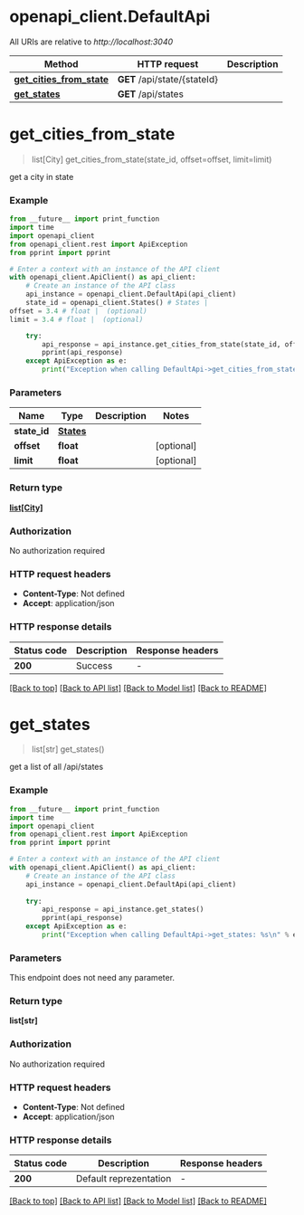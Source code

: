 # openapi_client.DefaultApi

All URIs are relative to *http://localhost:3040*

Method | HTTP request | Description
------------- | ------------- | -------------
[**get_cities_from_state**](DefaultApi.md#get_cities_from_state) | **GET** /api/state/{stateId} | 
[**get_states**](DefaultApi.md#get_states) | **GET** /api/states | 


# **get_cities_from_state**
> list[City] get_cities_from_state(state_id, offset=offset, limit=limit)



get a city in state

### Example

```python
from __future__ import print_function
import time
import openapi_client
from openapi_client.rest import ApiException
from pprint import pprint

# Enter a context with an instance of the API client
with openapi_client.ApiClient() as api_client:
    # Create an instance of the API class
    api_instance = openapi_client.DefaultApi(api_client)
    state_id = openapi_client.States() # States | 
offset = 3.4 # float |  (optional)
limit = 3.4 # float |  (optional)

    try:
        api_response = api_instance.get_cities_from_state(state_id, offset=offset, limit=limit)
        pprint(api_response)
    except ApiException as e:
        print("Exception when calling DefaultApi->get_cities_from_state: %s\n" % e)
```

### Parameters

Name | Type | Description  | Notes
------------- | ------------- | ------------- | -------------
 **state_id** | [**States**](.md)|  | 
 **offset** | **float**|  | [optional] 
 **limit** | **float**|  | [optional] 

### Return type

[**list[City]**](City.md)

### Authorization

No authorization required

### HTTP request headers

 - **Content-Type**: Not defined
 - **Accept**: application/json

### HTTP response details
| Status code | Description | Response headers |
|-------------|-------------|------------------|
**200** | Success |  -  |

[[Back to top]](#) [[Back to API list]](../README.md#documentation-for-api-endpoints) [[Back to Model list]](../README.md#documentation-for-models) [[Back to README]](../README.md)

# **get_states**
> list[str] get_states()



get a list of all /api/states

### Example

```python
from __future__ import print_function
import time
import openapi_client
from openapi_client.rest import ApiException
from pprint import pprint

# Enter a context with an instance of the API client
with openapi_client.ApiClient() as api_client:
    # Create an instance of the API class
    api_instance = openapi_client.DefaultApi(api_client)
    
    try:
        api_response = api_instance.get_states()
        pprint(api_response)
    except ApiException as e:
        print("Exception when calling DefaultApi->get_states: %s\n" % e)
```

### Parameters
This endpoint does not need any parameter.

### Return type

**list[str]**

### Authorization

No authorization required

### HTTP request headers

 - **Content-Type**: Not defined
 - **Accept**: application/json

### HTTP response details
| Status code | Description | Response headers |
|-------------|-------------|------------------|
**200** | Default reprezentation |  -  |

[[Back to top]](#) [[Back to API list]](../README.md#documentation-for-api-endpoints) [[Back to Model list]](../README.md#documentation-for-models) [[Back to README]](../README.md)

